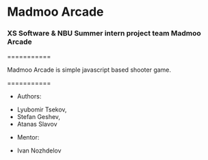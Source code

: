 # Madmoo Arcade

### XS Software & NBU Summer intern project team Madmoo Arcade 

===========

Madmoo Arcade is simple javascript based shooter game. 

===========

* Authors: 
+ Lyubomir Tsekov, 
+ Stefan Geshev, 
+ Atanas Slavov <br>  
* Mentor: 
+ Ivan Nozhdelov
